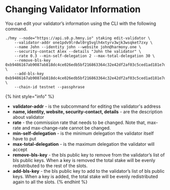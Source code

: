 # Changing Validator Information

You can edit your validator’s information using the CLI with the following command.

```text
./hmy --node="https://api.s0.p.hmny.io" staking edit-validator \
    --validator-addr one1pdv9lrdwl0rg5vglh4xtyrv3wjk3wsqket7zxy \
    --name John --identity john --website john@harmony.one \
    --security-contact Alex --details "John the validator" \
    --rate 0.3 --min-self-delegation 2 --max-total-delegation 30 \
    --remove-bls-key 0xb9486167ab9087ab818dc4ce026edb5bf216863364c32e42df2af03c5ced1ad181e7d12f0e6dd5307a73b62247608611 \
    --add-bls-key 0xb9486167ab9087ab818dc4ce026edb5bf216863364c32e42df2af03c5ced1ad181e7d12f0e6dd5307a73b62247608611 \
    --chain-id testnet --passphrase

```

{% hint style="info" %}
* **validator-addr** - is the subcommand for editing the validator's address
* **name, identity, website, security-contact, details** - are the description about validator
* **rate** - the commission rate that needs to be changed. Note that, max-rate and max-change-rate cannot be changed.
* **min-self-delegation** - is the minimum delegation the validator itself have to put
* **max-total-delegation** - is the maximum delegation the validator will accept
* **remove-bls-key** - the bls public key to remove from the validator’s list of bls public keys. When a key is removed the total stake will be evenly redistributed to the rest of the slots.
* **add-bls-key** - the bls public key to add to the validator’s list of bls public keys. When a key is added, the total stake will be evenly redistributed again to all the slots.
{% endhint %}



